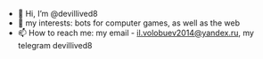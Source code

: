- 👋 Hi, I’m @devillived8
- 👀 my interests: bots for computer games, as well as the web 
- 📫 How to reach me: my email - il.volobuev2014@yandex.ru, my telegram devillived8
